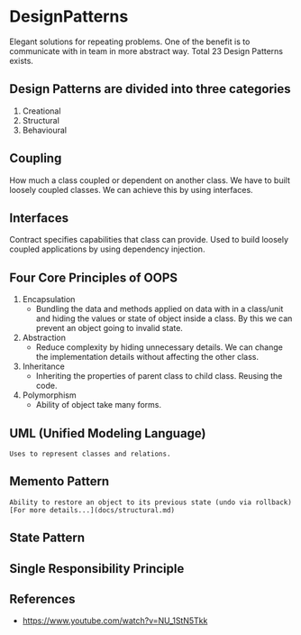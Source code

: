 # DesignPatterns
Elegant solutions for repeating problems. One of the benefit is to communicate with in team in more abstract way. Total 23 Design Patterns exists.

## Design Patterns are divided into three categories
1) Creational
2) Structural
3) Behavioural

## Coupling
How much a class coupled or dependent on another class. We have to built loosely coupled classes. We can achieve this by using interfaces.

## Interfaces
Contract specifies capabilities that class can provide. Used to build loosely coupled applications by using dependency injection.

## Four Core Principles of OOPS
1) Encapsulation
   - Bundling the data and methods applied on data with in a class/unit and hiding the values or state of object inside a class. By this we can prevent an
    object going to invalid state.
2) Abstraction
   - Reduce complexity by hiding unnecessary details. We can change the implementation details without affecting the other class.
3) Inheritance
   - Inheriting the properties of parent class to child class. Reusing the code.
4) Polymorphism
   - Ability of object take many forms.


## UML (Unified Modeling Language)
    Uses to represent classes and relations.

## Memento Pattern
    Ability to restore an object to its previous state (undo via rollback)
    [For more details...](docs/structural.md)

## State Pattern


## Single Responsibility Principle



## References
* https://www.youtube.com/watch?v=NU_1StN5Tkk



